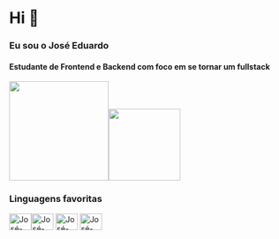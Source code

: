 
# Hi 👋
### Eu sou o José Eduardo

#### Estudante de Frontend e Backend com foco em se tornar um fullstack

<div>
 <img height="180em" src="https://github-readme-stats.vercel.app/api?username=Josees0&show_icons=true&theme=tokyonight"/><img height="130em" src="https://github-readme-stats.vercel.app/api/top-langs/?username=Josees0&layout=compact&theme=tokyonight"/>

### Linguagens favoritas
  <img align="center" alt="José-html" height="30" width="40" src="https://cdn.jsdelivr.net/gh/devicons/devicon/icons/html5/html5-original.svg"/><img align="center" alt="José-html" height="30" width="40" src= "https://cdn.jsdelivr.net/gh/devicons/devicon/icons/css3/css3-original.svg" />
<img align="center" alt="José-html" height="30" width="40" src= "https://cdn.jsdelivr.net/gh/devicons/devicon/icons/javascript/javascript-original.svg" />
<img align="center" alt="José-html" height="30" width="40" src= "https://devicon-website.vercel.app/api/python/original.svg" />

  
